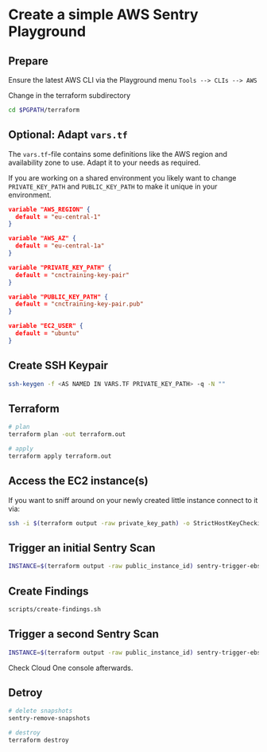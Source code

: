 # Create a simple AWS Sentry Playground

## Prepare

Ensure the latest AWS CLI via the Playground menu `Tools --> CLIs --> AWS`

Change in the terraform subdirectory

```sh
cd $PGPATH/terraform
```

## Optional: Adapt `vars.tf`

The `vars.tf`-file contains some definitions like the AWS region and availability zone to use. Adapt it to your needs as required.

If you are working on a shared environment you likely want to change `PRIVATE_KEY_PATH` and `PUBLIC_KEY_PATH` to make it unique in your environment.

```json
variable "AWS_REGION" {
  default = "eu-central-1"
}

variable "AWS_AZ" {
  default = "eu-central-1a"
}

variable "PRIVATE_KEY_PATH" {
  default = "cnctraining-key-pair"
}

variable "PUBLIC_KEY_PATH" {
  default = "cnctraining-key-pair.pub"
}

variable "EC2_USER" {
  default = "ubuntu"
}
````

## Create SSH Keypair

```sh
ssh-keygen -f <AS NAMED IN VARS.TF PRIVATE_KEY_PATH> -q -N ""
```

## Terraform

```sh
# plan
terraform plan -out terraform.out

# apply
terraform apply terraform.out
```

## Access the EC2 instance(s)

If you want to sniff around on your newly created little instance connect to it via:

```sh
ssh -i $(terraform output -raw private_key_path) -o StrictHostKeyChecking=no ubuntu@$(terraform output -raw public_instance_ip)
```

## Trigger an initial Sentry Scan

```sh
INSTANCE=$(terraform output -raw public_instance_id) sentry-trigger-ebs-scan 
```

## Create Findings

```sh
scripts/create-findings.sh
```

## Trigger a second Sentry Scan

```sh
INSTANCE=$(terraform output -raw public_instance_id) sentry-trigger-ebs-scan 
```

Check Cloud One console afterwards.

## Detroy

```sh
# delete snapshots
sentry-remove-snapshots

# destroy
terraform destroy
```
